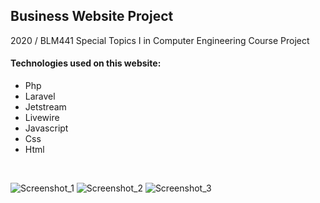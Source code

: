 Business Website Project
---------------------
2020 / BLM441 Special Topics I in Computer Engineering Course Project

#### Technologies used on this website:
- Php
- Laravel
- Jetstream
- Livewire
- Javascript
- Css
- Html
<br>

![Screenshot_1](https://user-images.githubusercontent.com/22173853/105055906-a415b100-5a84-11eb-8cbb-b933522a05f6.png)
![Screenshot_2](https://user-images.githubusercontent.com/22173853/105055919-a5df7480-5a84-11eb-92c8-9b3f95036495.png)
![Screenshot_3](https://user-images.githubusercontent.com/22173853/105055929-a972fb80-5a84-11eb-80a0-f9c1f7fff249.png)
